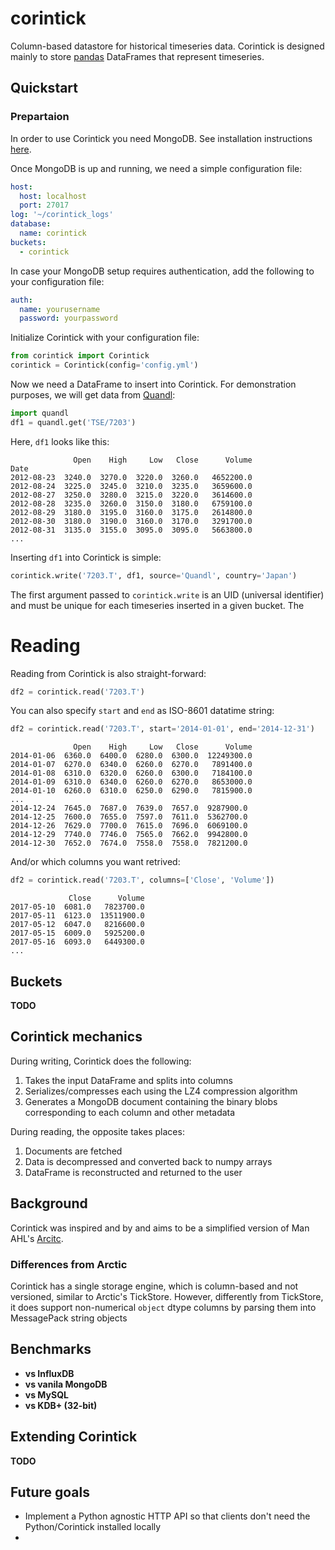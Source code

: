 # corintick
Column-based datastore for historical timeseries data.
Corintick is designed mainly to store [pandas](http://pandas.pydata.org/) DataFrames that represent timeseries.

 
## Quickstart


### Prepartaion

In order to use Corintick you need MongoDB. See installation instructions [here](https://docs.mongodb.com/manual/installation/).

Once MongoDB is up and running, we need a simple configuration file:

```yaml
host:
  host: localhost
  port: 27017
log: '~/corintick_logs'
database:
  name: corintick
buckets:
  - corintick
```

In case your MongoDB setup requires authentication, add the following to your configuration file:

```yaml
auth:
  name: yourusername
  password: yourpassword
```

Initialize Corintick with your configuration file:
 
```python
from corintick import Corintick
corintick = Corintick(config='config.yml')
```

Now we need a DataFrame to insert into Corintick. For demonstration purposes, we will get data from [Quandl](https://www.quandl.com/):  

```python
import quandl
df1 = quandl.get('TSE/7203')
```

Here, `df1` looks like this:

```text
              Open    High     Low   Close      Volume
Date
2012-08-23  3240.0  3270.0  3220.0  3260.0   4652200.0
2012-08-24  3225.0  3245.0  3210.0  3235.0   3659600.0
2012-08-27  3250.0  3280.0  3215.0  3220.0   3614600.0
2012-08-28  3235.0  3260.0  3150.0  3180.0   6759100.0
2012-08-29  3180.0  3195.0  3160.0  3175.0   2614800.0
2012-08-30  3180.0  3190.0  3160.0  3170.0   3291700.0
2012-08-31  3135.0  3155.0  3095.0  3095.0   5663800.0
...
```

Inserting `df1` into Corintick is simple:

```python
corintick.write('7203.T', df1, source='Quandl', country='Japan')
```

The first argument passed to `corintick.write` is an UID (universal identifier)
 and must be unique for each timeseries inserted in a given bucket.
The


# Reading

Reading from Corintick is also straight-forward:

```python
df2 = corintick.read('7203.T')
```

You can also specify `start` and `end` as ISO-8601 datatime string:

```python
df2 = corintick.read('7203.T', start='2014-01-01', end='2014-12-31')
```

```
              Open    High     Low   Close      Volume
2014-01-06  6360.0  6400.0  6280.0  6300.0  12249300.0
2014-01-07  6270.0  6340.0  6260.0  6270.0   7891400.0
2014-01-08  6310.0  6320.0  6260.0  6300.0   7184100.0
2014-01-09  6310.0  6340.0  6260.0  6270.0   8653000.0
2014-01-10  6260.0  6310.0  6250.0  6290.0   7815900.0
...
2014-12-24  7645.0  7687.0  7639.0  7657.0  9287900.0
2014-12-25  7600.0  7655.0  7597.0  7611.0  5362700.0
2014-12-26  7629.0  7700.0  7615.0  7696.0  6069100.0
2014-12-29  7740.0  7746.0  7565.0  7662.0  9942800.0
2014-12-30  7652.0  7674.0  7558.0  7558.0  7821200.0
```


And/or which columns you want retrived:

```python
df2 = corintick.read('7203.T', columns=['Close', 'Volume'])
```

```text
             Close      Volume
2017-05-10  6081.0   7823700.0
2017-05-11  6123.0  13511900.0
2017-05-12  6047.0   8216600.0
2017-05-15  6009.0   5925200.0
2017-05-16  6093.0   6449300.0
...
```


## Buckets

**TODO**

## Corintick mechanics

During writing, Corintick does the following:

1) Takes the input DataFrame and splits into columns
2) Serializes/compresses each using the LZ4 compression algorithm
3) Generates a MongoDB document containing the binary blobs corresponding to each column and other metadata

During reading, the opposite takes places:
1) Documents are fetched
2) Data is decompressed and converted back to numpy arrays 
3) DataFrame is reconstructed and returned to the user

## Background

Corintick was inspired and by and aims to be a simplified
 version of Man AHL's [Arcitc](https://github.com/manahl/arctic).

### Differences from Arctic
Corintick has a single storage engine, which is column-based and not 
versioned, similar to Arctic's TickStore. However, differently from 
TickStore, it does support non-numerical `object` dtype columns by parsing 
them into MessagePack string objects

## Benchmarks

- **vs InfluxDB**
- **vs vanila MongoDB**
- **vs MySQL**
- **vs KDB+ (32-bit)**


## Extending Corintick

**TODO**

## Future goals
 - Implement a Python agnostic HTTP API so that clients don't need 
   the Python/Corintick installed locally
 -